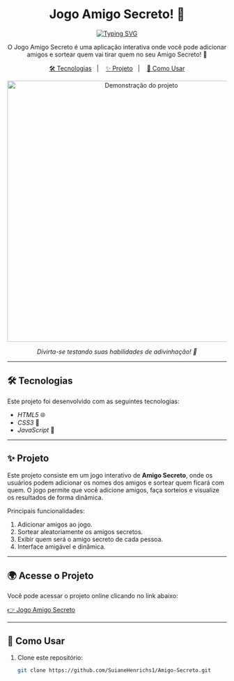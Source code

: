 <h1 align="center">Jogo Amigo Secreto! 🎁</h1>

<div align="center">
  <a href="https://git.io/typing-svg">
    <img src="https://readme-typing-svg.demolab.com?font=Fira+Code&pause=1000&color=AD50C0&center=true&vCenter=true&repeat=true&width=435&lines=Jogo+Amigo+Secreto!+🎁" alt="Typing SVG" />
  </a>
</div>

<p align="center">
  O Jogo Amigo Secreto é uma aplicação interativa onde você pode adicionar amigos e sortear quem vai tirar quem no seu Amigo Secreto! 🎁
</p>

<p align="center">
  <a href="#-tecnologias">🛠 Tecnologias</a>&nbsp;&nbsp;&nbsp;|&nbsp;&nbsp;&nbsp;
  <a href="#-projeto">✨ Projeto</a>&nbsp;&nbsp;&nbsp;|&nbsp;&nbsp;&nbsp;
  <a href="#-como-usar">🧠 Como Usar</a>
</p>

<p align="center">
  <img alt="Demonstração do projeto" src="https://imgur.com/m7UDFiT.png" width="600px">
</p>

<p align="center">
  <i>Divirta-se testando suas habilidades de adivinhação! 🎯</i>
</p>

---

## 🛠 Tecnologias

Este projeto foi desenvolvido com as seguintes tecnologias:

- *HTML5* 🌐
- *CSS3* 🎨
- *JavaScript* 📜

---

## ✨ Projeto

Este projeto consiste em um jogo interativo de **Amigo Secreto**, onde os usuários podem adicionar os nomes dos amigos e sortear quem ficará com quem. O jogo permite que você adicione amigos, faça sorteios e visualize os resultados de forma dinâmica.

Principais funcionalidades:
1. Adicionar amigos ao jogo.
2. Sortear aleatoriamente os amigos secretos.
3. Exibir quem será o amigo secreto de cada pessoa.
4. Interface amigável e dinâmica.

---

## 🌍 Acesse o Projeto

Você pode acessar o projeto online clicando no link abaixo:

[👉 Jogo Amigo Secreto](https://suianehenrichs1.github.io/Amigo-Secreto/)

---

## 🧠 Como Usar

1. Clone este repositório:

   ```bash
   git clone https://github.com/SuianeHenrichs1/Amigo-Secreto.git



